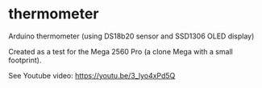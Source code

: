 # thermometer
Arduino thermometer (using DS18b20 sensor and SSD1306 OLED display)

Created as a test for the Mega 2560 Pro (a clone Mega with a small footprint).

See Youtube video: https://youtu.be/3_lyo4xPd5Q
